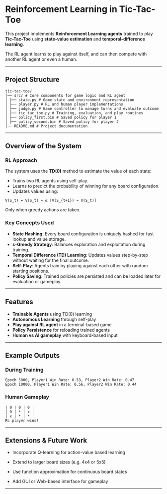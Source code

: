 # Reinforcement Learning in Tic-Tac-Toe

This project implements **Reinforcement Learning agents** trained to play **Tic-Tac-Toe** using **state-value estimation** and **temporal-difference learning**. 

The RL agent learns to play against itself, and can then compete with another RL agent or even a human.

---

## Project Structure
```
tic-tac-toe/
│── src/ # Core components for game logic and RL agent
│ ├── state.py # Game state and environment representation
│ ├── player.py # RL and human player implementations
│ ├── judge.py # Game controller to manage turns and evaluate outcome
│ ├── tic_tac_toe.py # Training, evaluation, and play routines
│ ├── policy_first.bin # Saved policy for player 1
│ ├── policy_second.bin # Saved policy for player 2
│── README.md # Project documentation
```


---

## Overview of the System

### RL Approach

The system uses the **TD(0)** method to estimate the value of each state:
- Trains two RL agents using self-play.
- Learns to predict the probability of winning for any board configuration.
- Updates values using:
```
V(S_t) ← V(S_t) + α [V(S_{t+1}) − V(S_t)]
```


Only when greedy actions are taken.

### Key Concepts Used

- **State Hashing**: Every board configuration is uniquely hashed for fast lookup and value storage.
- **ε-Greedy Strategy**: Balances exploration and exploitation during training.
- **Temporal Difference (TD) Learning**: Updates values step-by-step without waiting for the final outcome.
- **Self-Play**: Agents train by playing against each other with random starting positions.
- **Policy Saving**: Trained policies are persisted and can be loaded later for evaluation or gameplay.

---

## Features

-  **Trainable Agents** using TD(0) learning
-  **Autonomous Learning** through self-play
-  **Play against RL agent** in a terminal-based game
-  **Policy Persistence** for reloading trained agents
-  **Human vs AI gameplay** with keyboard-based input

---

## Example Outputs

### During Training
```
Epoch 5000, Player1 Win Rate: 0.53, Player2 Win Rate: 0.47
Epoch 10000, Player1 Win Rate: 0.56, Player2 Win Rate: 0.44
```


### Human Gameplay
```
| 0 | 0 | 0 |
| 0 | * | x |
| x | * | * |
RL player wins!
```


---


## Extensions & Future Work
- Incorporate Q-learning for action-value based learning

- Extend to larger board sizes (e.g. 4x4 or 5x5)

- Use function approximation for continuous board states

- Add GUI or Web-based interface for gameplay

---
